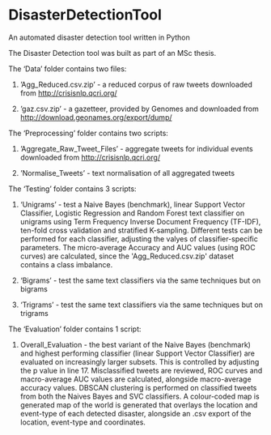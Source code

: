 # DisasterDetectionTool
An automated disaster detection tool written in Python


The Disaster Detection tool was built as part of an MSc thesis. 


The ‘Data’ folder contains two files:

1) ’Agg_Reduced.csv.zip’ - a reduced corpus of raw tweets downloaded from http://crisisnlp.qcri.org/

2) ’gaz.csv.zip’ - a gazetteer, provided by Genomes and downloaded from http://download.geonames.org/export/dump/



The ‘Preprocessing’ folder contains two scripts:

1) ’Aggregate_Raw_Tweet_Files’ - aggregate tweets for individual events downloaded from http://crisisnlp.qcri.org/

2) ’Normalise_Tweets’ - text normalisation of all aggregated tweets



The ‘Testing’ folder contains 3 scripts:

1) ‘Unigrams’ - test a Naive Bayes (benchmark), linear Support Vector Classifier, Logistic Regression and Random Forest 
text classifier on unigrams using Term Frequency Inverse Document Frequency (TF-IDF), ten-fold cross validation and stratified 
K-sampling. Different tests can be performed for each classifier, adjusting the valyes of classifier-specific parameters. 
The micro-average Accuracy and AUC values (using ROC curves) are calculated, since the 'Agg_Reduced.csv.zip' dataset contains a
class imbalance. 

2) ‘Bigrams’ - test the same text classifiers via the same techniques but on bigrams

3) ‘Trigrams’ - test the same text classifiers via the same techniques but on trigrams



The ‘Evaluation’ folder contains 1 script:

1) Overall_Evaluation - the best variant of the Naive Bayes (benchmark) and highest performing classifier (linear Support Vector
Classifier) are evaluated on increasingly larger subsets. This is controlled by adjusting the p value in line 17. Misclassified 
tweets are reviewed, ROC curves and macro-average AUC values are calculated, alongside macro-average accuracy values. DBSCAN 
clustering is performed on classified tweets from both the Naives Bayes and SVC classifiers. A colour-coded map is generated map 
of the world is generated that overlays the location and event-type of each detected disaster, alongside an .csv export of the 
location, event-type and coordinates.
